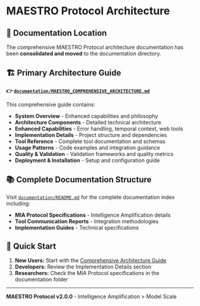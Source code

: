 # MAESTRO Protocol Architecture

## 📖 Documentation Location

The comprehensive MAESTRO Protocol architecture documentation has been **consolidated and moved** to the documentation directory.

## 🏗️ **Primary Architecture Guide**

**👉 [`documentation/MAESTRO_COMPREHENSIVE_ARCHITECTURE.md`](./documentation/MAESTRO_COMPREHENSIVE_ARCHITECTURE.md)**

This comprehensive guide contains:

- **System Overview** - Enhanced capabilities and philosophy
- **Architecture Components** - Detailed technical architecture
- **Enhanced Capabilities** - Error handling, temporal context, web tools
- **Implementation Details** - Project structure and dependencies
- **Tool Reference** - Complete tool documentation and schemas
- **Usage Patterns** - Code examples and integration guidance
- **Quality & Validation** - Validation frameworks and quality metrics
- **Deployment & Installation** - Setup and configuration guide

## 📚 **Complete Documentation Structure**

Visit [`documentation/README.md`](./documentation/README.md) for the complete documentation index including:

- **MIA Protocol Specifications** - Intelligence Amplification details
- **Tool Communication Reports** - Integration methodologies
- **Implementation Guides** - Technical specifications

## 🚀 **Quick Start**

1. **New Users:** Start with the [Comprehensive Architecture Guide](./documentation/MAESTRO_COMPREHENSIVE_ARCHITECTURE.md)
2. **Developers:** Review the Implementation Details section
3. **Researchers:** Check the MIA Protocol specifications in the documentation folder

---

**MAESTRO Protocol v2.0.0** - Intelligence Amplification > Model Scale 